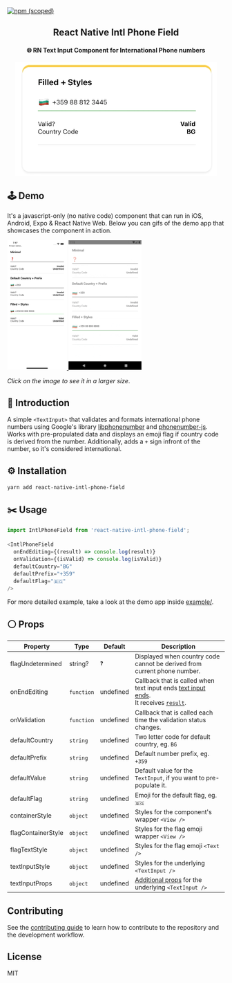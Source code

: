 <a href="https://www.npmjs.com/package/react-native-intl-phone-field">
    <img alt="npm (scoped)" src="https://img.shields.io/npm/v/react-native-intl-phone-field?style=flat">
</a>
<p align="center">
  <h2 align="center">React Native Intl Phone Field</h2>
  <h4 align="center">🌐 RN Text Input Component for International Phone numbers</h4>
</p>


<p align="center">
<img src="demo.gif" alt="Demo in action" />
</p>

## 🕹️ Demo

It's a javascript-only (no native code) component that can run in iOS, Android, Expo & React Native Web. Below you can gifs of the demo app that showcases the component in action. 

<a href="ios.gif">
    <img src="ios.gif" alt="iOS Example App Gif" height='300'>
</a>

<a href="android.gif">
    <img src="android.gif" alt="Android Example App Gif" height='300'>
</a>

_Click on the image to see it in a larger size_. 
## 👋 Introduction

A simple `<TextInput>` that validates and formats international phone numbers using Google's library [libphonenumber](https://github.com/google/libphonenumber)  and [phonenumber-js](https://gitlab.com/catamphetamine/libphonenumber-js).  Works with pre-propulated data and displays an emoji flag if country code is derived from the number. Additionally, adds a `+` sign infront of the number, so it's considered international.

## ⚙️ Installation

```sh
yarn add react-native-intl-phone-field
```

## ✂️ Usage

```js
import IntlPhoneField from 'react-native-intl-phone-field';

<IntlPhoneField
  onEndEditing={(result) => console.log(result)}
  onValidation={(isValid) => console.log(isValid)}
  defaultCountry="BG"
  defaultPrefix="+359"
  defaultFlag="🇧🇬"
/>
```

For more detailed example, take a look at the demo app inside [example/](./example).

## ⚪ Props

| Property          | Type       | Default   | Description                                                                                                                                                            |
|-------------------|------------|-----------|------------------------------------------------------------------------------------------------------------------------------------------------------------------------|
| flagUndetermined  | string?    | `❓`       | Displayed when country code cannot be derived from current phone number.                                                                                               |
| onEndEditing  | `function` | undefined | Callback that is called when text input ends [ text input ends](https://reactnative.dev/docs/textinput#onendediting).<br/> It receives [`result`](.src/index.ts#L124). |
| onValidation          | `function` | undefined | Callback that is called each time the validation status changes.                                                                                                       |
| defaultCountry          | `string`   | undefined | Two letter code for default country, eg. `BG`                                                                                                                          |
| defaultPrefix          | `string`   | undefined | Default number prefix, eg. `+359`                                                                                                                                      |
| defaultValue          | `string`   | undefined | Default value for the `TextInput`, if you want to pre-populate it.                                                                                                     |
| defaultFlag          | `string`   | undefined | Emoji for the default flag, eg. `🇧🇬`                                                                                                                                 |
| containerStyle          | `object`   | undefined | Styles for the component's wrapper `<View />`                                                                                                                          |
| flagContainerStyle          | `object`   | undefined | Styles for the flag emoji wrapper `<View />`                                                                                                                           |
| flagTextStyle          | `object`   | undefined | Styles for the flag emoji `<Text />`                                                                                                                                   |
| textInputStyle          | `object`   | undefined | Styles for the underlying `<TextInput />`                                                                                                                              |
| textInputProps          | `object`   | undefined | [Additional props](https://reactnative.dev/docs/textinput#props) for the underlying `<TextInput />`                                                                    |

## Contributing

See the [contributing guide](CONTRIBUTING.md) to learn how to contribute to the repository and the development workflow.

## License

MIT
